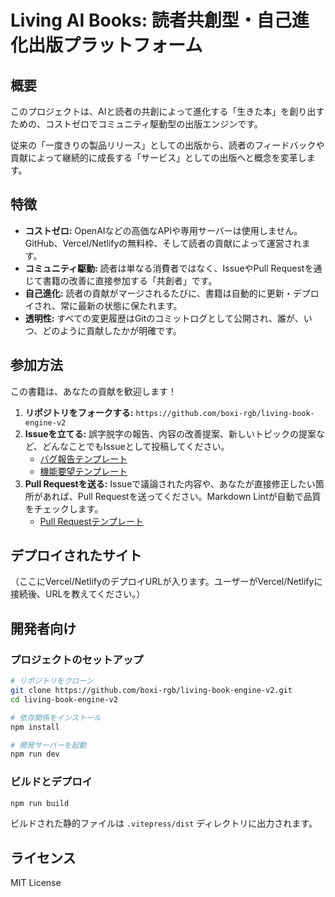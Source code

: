 # Living AI Books: 読者共創型・自己進化出版プラットフォーム

## 概要

このプロジェクトは、AIと読者の共創によって進化する「生きた本」を創り出すための、コストゼロでコミュニティ駆動型の出版エンジンです。

従来の「一度きりの製品リリース」としての出版から、読者のフィードバックや貢献によって継続的に成長する「サービス」としての出版へと概念を変革します。

## 特徴

- **コストゼロ:** OpenAIなどの高価なAPIや専用サーバーは使用しません。GitHub、Vercel/Netlifyの無料枠、そして読者の貢献によって運営されます。
- **コミュニティ駆動:** 読者は単なる消費者ではなく、IssueやPull Requestを通じて書籍の改善に直接参加する「共創者」です。
- **自己進化:** 読者の貢献がマージされるたびに、書籍は自動的に更新・デプロイされ、常に最新の状態に保たれます。
- **透明性:** すべての変更履歴はGitのコミットログとして公開され、誰が、いつ、どのように貢献したかが明確です。

## 参加方法

この書籍は、あなたの貢献を歓迎します！

1.  **リポジトリをフォークする:**
    `https://github.com/boxi-rgb/living-book-engine-v2`
2.  **Issueを立てる:**
    誤字脱字の報告、内容の改善提案、新しいトピックの提案など、どんなことでもIssueとして投稿してください。
    - [バグ報告テンプレート](https://github.com/boxi-rgb/living-book-engine-v2/issues/new?assignees=&labels=bug&template=bug_report.md&title=%5BBUG%5D+)
    - [機能要望テンプレート](https://github.com/boxi-rgb/living-book-engine-v2/issues/new?assignees=&labels=enhancement&template=feature_request.md&title=%5BFEAT%5D+)
3.  **Pull Requestを送る:**
    Issueで議論された内容や、あなたが直接修正したい箇所があれば、Pull Requestを送ってください。Markdown Lintが自動で品質をチェックします。
    - [Pull Requestテンプレート](https://github.com/boxi-rgb/living-book-engine-v2/compare/main...main?expand=1&template=PULL_REQUEST_TEMPLATE.md)

## デプロイされたサイト

（ここにVercel/NetlifyのデプロイURLが入ります。ユーザーがVercel/Netlifyに接続後、URLを教えてください。）

## 開発者向け

### プロジェクトのセットアップ

```bash
# リポジトリをクローン
git clone https://github.com/boxi-rgb/living-book-engine-v2.git
cd living-book-engine-v2

# 依存関係をインストール
npm install

# 開発サーバーを起動
npm run dev
```

### ビルドとデプロイ

```bash
npm run build
```

ビルドされた静的ファイルは `.vitepress/dist` ディレクトリに出力されます。

## ライセンス

MIT License
